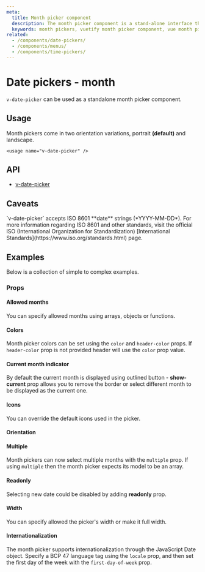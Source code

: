 ```yaml
---
meta:
  title: Month picker component
  description: The month picker component is a stand-alone interface that allows the selection of a month, month and year.
  keywords: month pickers, vuetify month picker component, vue month picker component
related:
  - /components/date-pickers/
  - /components/menus/
  - /components/time-pickers/
---
```


# Date pickers - month

`v-date-picker` can be used as a standalone month picker component.

<entry-ad />

## Usage

Month pickers come in two orientation variations, portrait **(default)** and landscape.

`<usage name="v-date-picker" />`

## API

- [v-date-picker](../../api/v-date-picker)

## Caveats

<alert type="warning">
  `v-date-picker` accepts ISO 8601 **date** strings (*YYYY-MM-DD*). For more information regarding ISO 8601 and other standards, visit the official ISO (International Organization for Standardization) [International Standards](https://www.iso.org/standards.html) page.
</alert>

## Examples

Below is a collection of simple to complex examples.

### Props

#### Allowed months

You can specify allowed months using arrays, objects or functions.

<example file="v-date-picker/prop-month-allowed-months" />

#### Colors

Month picker colors can be set using the `color` and `header-color` props. If `header-color` prop is not provided header will use the `color` prop value.

<example file="v-date-picker/prop-month-colorable" />

#### Current month indicator

By default the current month is displayed using outlined button - **show-current** prop allows you to remove the border or select different month to be displayed as the current one.

<example file="v-date-picker/prop-month-current" />

#### Icons

You can override the default icons used in the picker.

<example file="v-date-picker/prop-month-icons" />

#### Orientation

<example file="v-date-picker/misc-month-light" />

#### Multiple

Month pickers can now select multiple months with the `multiple` prop. If using `multiple` then the month picker expects its model to be an array.

<example file="v-date-picker/prop-month-multiple" />

#### Readonly

Selecting new date could be disabled by adding **readonly** prop.

<example file="v-date-picker/prop-month-readonly" />

#### Width

You can specify allowed the picker's width or make it full width.

<example file="v-date-picker/prop-month-width" />

#### Internationalization

The month picker supports internationalization through the JavaScript Date object. Specify a BCP 47 language tag using the `locale` prop, and then set the first day of the week with the `first-day-of-week` prop.

<example file="v-date-picker/misc-month-internationalization" />

<backmatter />
